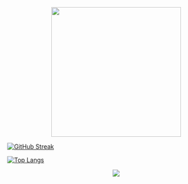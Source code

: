 <div id="header" align="center">
 <img src="https://i.giphy.com/media/v1.Y2lkPTc5MGI3NjExc3lhZ2F1Y2M0a3lzcXc1ZzY0N3RvdmxybmhyaXd4dzN6Yml1bzg1aiZlcD12MV9pbnRlcm5hbF9naWZfYnlfaWQmY3Q9cw/Qs1HLJYCcNgUP1Zd5Z/giphy.gif"
  width="300px">
</div>
<div align="left"> 



</div>

[![GitHub Streak](http://github-readme-streak-stats.herokuapp.com?user=MK-NEUKO&theme=chartreuse-dark&border_radius=4.6)](https://git.io/streak-stats)

[![Top Langs](https://github-readme-stats.vercel.app/api/top-langs/?username=MK-NEUKO&layout=compact&theme=chartreuse-dark)](https://github.com/anuraghazra/github-readme-stats)

<div id="badges" align="center">
 <img src="https://komarev.com/ghpvc/?username=your-github-username&base=1000">
</div>
